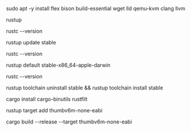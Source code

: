 
sudo apt -y install   flex  bison build-essential  wget lld  qemu-kvm  clang  llvm


rustup




rustc --version

rustup update stable

rustc --version

rustup default stable-x86_64-apple-darwin

rustc --version

rustup toolchain uninstall stable && rustup toolchain install stable

cargo install cargo-binutils rustfilt


rustup target add thumbv6m-none-eabi

cargo build --release --target thumbv6m-none-eabi
